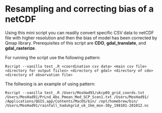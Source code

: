# Resampling and correcting bias of a netCDF 
Using this mini script you can readily convert specific CSV data to netCDF file with higher resolution and then the bias of model has been corrected by Qmap library. Prerequisites of this script are **CDO**, **gdal_translate**, and **gdal_rasterize**.

For running the script use the following pattern:

```
Rscript --vanilla test_.R <coordination csv data> <main csv file> <directory for output fiiles> <directory of gdal> <directory of cdo> <directory of observation file>
```

The follwoing is an example of using pattern:

```
Rscript --vanilla test_.R /Users/MosHad91/ukcp09_grid_coords.txt /Users/MosHad91/PrLnd_Abs_Pmean_Med_SCP_Scen1.txt /Users/MosHad91/ /Applications/QGIS.app/Contents/MacOS/bin/ /opt/homebrew/bin/ /Users/MosHad91/rainfall_hadukgrid_uk_1km_mon-30y_198101-201012.nc
```
